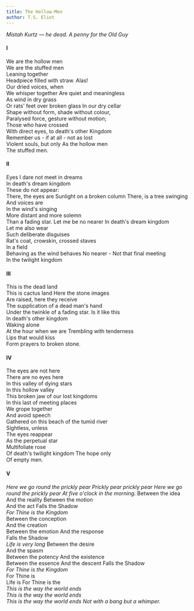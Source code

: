 ```yaml
---
title: The Hollow-Men
author: T.S. Eliot
---
```


_Mistah Kurtz — he dead._
_A penny for the Old Guy_
 
#### I	
We are the hollow men	
We are the stuffed men	
Leaning together	
Headpiece filled with straw. Alas!	
Our dried voices, when	
We whisper together	
Are quiet and meaningless	
As wind in dry grass	
Or rats' feet over broken glass	
In our dry cellar	
Shape without form, shade without colour,	
Paralysed force, gesture without motion;	
Those who have crossed	
With direct eyes, to death's other Kingdom	
Remember us - if at all - not as lost	
Violent souls, but only	
As the hollow men	
The stuffed men.	

#### II	
Eyes I dare not meet in dreams	
In death's dream kingdom	
These do not appear:	
There, the eyes are	
Sunlight on a broken column	
There, is a tree swinging	
And voices are	
In the wind's singing	
More distant and more solemn	
Than a fading star.	
Let me be no nearer	
In death's dream kingdom 	
Let me also wear	
Such deliberate disguises	
Rat's coat, crowskin, crossed staves	
In a field	
Behaving as the wind behaves
No nearer -	
Not that final meeting	
In the twilight kingdom	

#### III	
This is the dead land	
This is cactus land	
Here the stone images	
Are raised, here they receive	
The supplication of a dead man's hand	
Under the twinkle of a fading star.	
Is it like this 	
In death's other kingdom	
Waking alone	
At the hour when we are	
Trembling with tenderness	
Lips that would kiss	
Form prayers to broken stone.	

#### IV	
The eyes are not here	
There are no eyes here	
In this valley of dying stars	
In this hollow valley	
This broken jaw of our lost kingdoms	
In this last of meeting places	
We grope together	
And avoid speech	
Gathered on this beach of the tumid river 	
Sightless, unless	
The eyes reappear	
As the perpetual star	
Multifoliate rose	
Of death's twilight kingdom	
The hope only	
Of empty men.

#### V
_Here we go round the prickly pear_	
_Prickly pear prickly pear_	
_Here we go round the prickly pear_	
_At five o'clock in the morning._
Between the idea	
And the reality	
Between the motion	
And the act	
Falls the Shadow	
_For Thine is the Kingdom_	
Between the conception	
And the creation	
Between the emotion	
And the response	
Falls the Shadow	
_Life is very long_	
Between the desire	
And the spasm	
Between the potency	
And the existence	
Between the essence	
And the descent	
Falls the Shadow	
_For Thine is the Kingdom_	
For Thine is	
Life is	
For Thine is the	
_This is the way the world ends_	
_This is the way the world ends_	
_This is the way the world ends_
_Not with a bang but a whimper._
